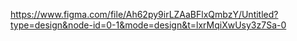 https://www.figma.com/file/Ah62py9irLZAaBFlxQmbzY/Untitled?type=design&node-id=0-1&mode=design&t=lxrMqiXwUsy3z7Sa-0
